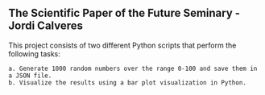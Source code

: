 ## The Scientific Paper of the Future Seminary - Jordi Calveres

This project consists of two different Python scripts that perform the following tasks:

    a. Generate 1000 random numbers over the range 0-100 and save them in a JSON file.
    b. Visualize the results using a bar plot visualization in Python. 
